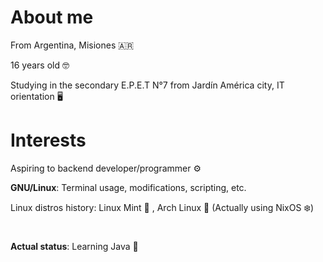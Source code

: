 # About me

From Argentina, Misiones 🇦🇷

16 years old 🤓

Studying in the secondary E.P.E.T N°7 from Jardín América city, IT orientation 🖥️
#

# Interests

Aspiring to backend developer/programmer ⚙️

**GNU/Linux**: Terminal usage, modifications, scripting, etc.

Linux distros history: Linux Mint 🍃 , Arch Linux 🐧 (Actually using NixOS ❄️)
#

**Actual status**: Learning Java 📔

#

